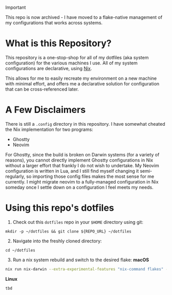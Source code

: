 > [!IMPORTANT]
> This repo is now archived - I have moved to a flake-native management of my configurations that works across systems. 

# What is this Repository?
This repository is a one-stop-shop for all of my dotfiles (aka system configuration) for the various machines I use.
All of my system configurations are declarative, using [Nix](https://nixos.org/download/).

This allows for me to easily recreate my environment on a new machine with minimal effort, and offers me a declarative
solution for configuration that can be cross-referenced later.

# A Few Disclaimers
There is still a `.config` directory in this repository.  I have somewhat cheated the Nix implementation for two programs:
- Ghostty
- Neovim

For Ghostty, since the build is broken on Darwin systems (for a variety of reasons), you cannot directly implement Ghostty
configurations in Nix without a larger effort that frankly I do not wish to undertake.  My Neovim configuration is written
in Lua, and I still find myself changing it semi-regularly, so importing those config files makes the most sense for me currently.
I might migrate neovim to a fully-managed configuration in Nix someday once I settle down on a configuration I feel meets my needs.

# Using this repo's dotfiles
1. Check out this `dotfiles` repo in your `$HOME` directory using git:
```
mkdir -p ~/dotfiles && git clone ${REPO_URL} ~/dotfiles
```
2. Navigate into the freshly cloned directory:
```
cd ~/dotfiles
```
3. Run a nix system rebuild and switch to the desired flake:
**macOS**
```bash
nix run nix-darwin --extra-experimental-features "nix-command flakes" --switch --flake ~/dotfiles/nix/${HOST_ARCH}#${FLAKE_NAME}
```
**Linux**
```bash
tbd
```
